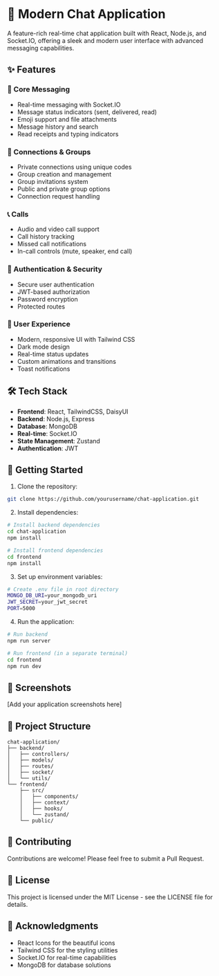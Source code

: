 # 🚀 Modern Chat Application

A feature-rich real-time chat application built with React, Node.js, and Socket.IO, offering a sleek and modern user interface with advanced messaging capabilities.

## ✨ Features

### 💬 Core Messaging
- Real-time messaging with Socket.IO
- Message status indicators (sent, delivered, read)
- Emoji support and file attachments
- Message history and search
- Read receipts and typing indicators

### 👥 Connections & Groups
- Private connections using unique codes
- Group creation and management
- Group invitations system
- Public and private group options
- Connection request handling

### 📞 Calls
- Audio and video call support
- Call history tracking
- Missed call notifications
- In-call controls (mute, speaker, end call)

### 🔐 Authentication & Security
- Secure user authentication
- JWT-based authorization
- Password encryption
- Protected routes

### 🎨 User Experience
- Modern, responsive UI with Tailwind CSS
- Dark mode design
- Real-time status updates
- Custom animations and transitions
- Toast notifications

## 🛠️ Tech Stack

- **Frontend**: React, TailwindCSS, DaisyUI
- **Backend**: Node.js, Express
- **Database**: MongoDB
- **Real-time**: Socket.IO
- **State Management**: Zustand
- **Authentication**: JWT

## 🚀 Getting Started

1. Clone the repository:
```sh
git clone https://github.com/yourusername/chat-application.git
```

2. Install dependencies:
```sh
# Install backend dependencies
cd chat-application
npm install

# Install frontend dependencies
cd frontend
npm install
```

3. Set up environment variables:
```sh
# Create .env file in root directory
MONGO_DB_URI=your_mongodb_uri
JWT_SECRET=your_jwt_secret
PORT=5000
```

4. Run the application:
```sh
# Run backend
npm run server

# Run frontend (in a separate terminal)
cd frontend
npm run dev
```

## 📱 Screenshots

[Add your application screenshots here]

## 🔧 Project Structure

```
chat-application/
├── backend/
│   ├── controllers/
│   ├── models/
│   ├── routes/
│   ├── socket/
│   └── utils/
└── frontend/
    ├── src/
    │   ├── components/
    │   ├── context/
    │   ├── hooks/
    │   └── zustand/
    └── public/
```

## 🤝 Contributing

Contributions are welcome! Please feel free to submit a Pull Request.

## 📄 License

This project is licensed under the MIT License - see the LICENSE file for details.

## 🙏 Acknowledgments

- React Icons for the beautiful icons
- Tailwind CSS for the styling utilities
- Socket.IO for real-time capabilities
- MongoDB for database solutions
